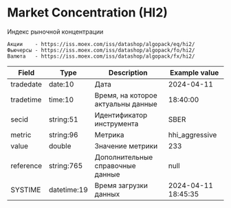 # Market Concentration (HI2)
Индекс рыночной концентрации
 

```
Акции    - https://iss.moex.com/iss/datashop/algopack/eq/hi2/
Фьючерсы - https://iss.moex.com/iss/datashop/algopack/fo/hi2/
Валюта   - https://iss.moex.com/iss/datashop/algopack/fx/hi2/
```

| Field        | Type         | Description                                  | Example value       |
|--------------|--------------|----------------------------------------------|---------------------|
| tradedate    | date:10      | Дата                                         | 2024-04-11          |
| tradetime    | time:10      | Время, на которое актуальны данные           | 18:40:00            |
| secid        | string:51    | Идентификатор инструмента                    | SBER                |
| metric       | string:96    | Метрика                                      | hhi_aggressive      |
| value        | double       | Значение метрики                             | 233                 |
| reference    | string:765   | Дополнительные справочные данные             | null                |
| SYSTIME      | datetime:19  | Время загрузки данных                        | 2024-04-11 18:45:35 |
